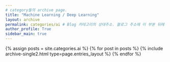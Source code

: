 ```yaml
---
# category들의 archive page.
title: "Machine Learning / Deep Learning"
layout: archive
permalink: categories/ai # Blog 카테고리의 상대주소. 블로그 주소에 이 부분 뒤에 적어주면 됨.
author_profile: True
sidebar_main: true
---
```



{% assign posts = site.categories.ai %}
{% for post in posts %} {% include archive-single2.html type=page.entries_layout %} {% endfor %}
